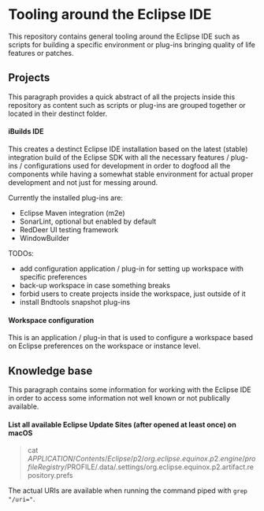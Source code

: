 # Tooling around the Eclipse IDE

This repository contains general tooling around the Eclipse IDE such as scripts for building a
specific environment or plug-ins bringing quality of life features or patches.

## Projects

This paragraph provides a quick abstract of all the projects inside this repository as content such
as scripts or plug-ins are grouped together or located in their destinct folder.

#### iBuilds IDE

This creates a destinct Eclipse IDE installation based on the latest (stable) integration build of
the Eclipse SDK with all the necessary features / plug-ins / configurations used for development in
order to dogfood all the components while having a somewhat stable environment for actual proper
development and not just for messing around.

Currently the installed plug-ins are:
- Eclipse Maven integration (m2e)
- SonarLint, optional but enabled by default
- RedDeer UI testing framework
- WindowBuilder

TODOs:
- add configuration application / plug-in for setting up workspace with specific preferences
- back-up workspace in case something breaks
- forbid users to create projects inside the workspace, just outside of it
- install Bndtools snapshot plug-ins

#### Workspace configuration

This is an application / plug-in that is used to configure a workspace based on Eclipse preferences
on the workspace or instance level.

## Knowledge base

This paragraph contains some information for working with the Eclipse IDE in order to access some
information not well known or not publically available.

#### List all available Eclipse Update Sites (after opened at least once) on macOS

> cat $APPLICATION/Contents/Eclipse/p2/org.eclipse.equinox.p2.engine/profileRegistry/$PROFILE/.data/.settings/org.eclipse.equinox.p2.artifact.repository.prefs

The actual URIs are available when running the command piped with `grep "/uri="`.
